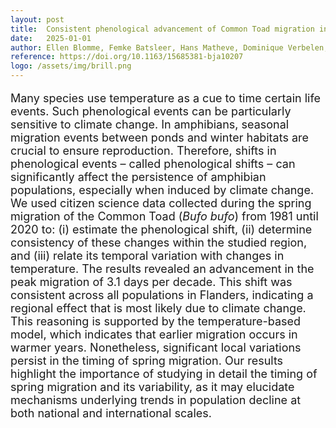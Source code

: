 ```yaml
---
layout: post
title:  Consistent phenological advancement of Common Toad migration in response to climate change in Flanders, Belgium
date:   2025-01-01
author: Ellen Blomme, Femke Batsleer, Hans Matheve, Dominique Verbelen, An Martel, Siska Croubels, Frank Pasmans and Dries Bonte
reference: https://doi.org/10.1163/15685381-bja10207
logo: /assets/img/brill.png
---
```


<p style="font-size:18px;"> Many species use temperature as a cue to time certain life events. Such phenological events can be particularly sensitive to climate change. In amphibians, seasonal migration events between ponds and winter habitats are crucial to ensure reproduction. Therefore, shifts in phenological events – called phenological shifts – can significantly affect the persistence of amphibian populations, especially when induced by climate change. We used citizen science data collected during the spring migration of the Common Toad (<i>Bufo bufo</i>) from 1981 until 2020 to: (i) estimate the phenological shift, (ii) determine consistency of these changes within the studied region, and (iii) relate its temporal variation with changes in temperature. The results revealed an advancement in the peak migration of 3.1 days per decade. This shift was consistent across all populations in Flanders, indicating a regional effect that is most likely due to climate change. This reasoning is supported by the temperature-based model, which indicates that earlier migration occurs in warmer years. Nonetheless, significant local variations persist in the timing of spring migration. Our results highlight the importance of studying in detail the timing of spring migration and its variability, as it may elucidate mechanisms underlying trends in population decline at both national and international scales.
 </p>